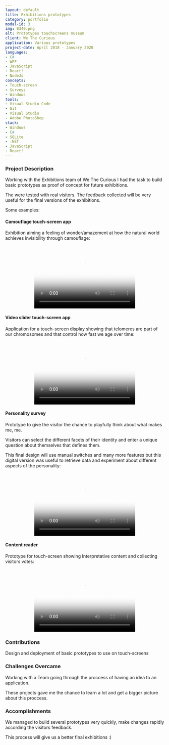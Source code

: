 ```yaml
---
layout: default
title: Exhibitions prototypes
category: portfolio
modal-id: 3
img: 8340.png
alt: Prototypes touchscreens museum
client: We The Curious
application: Various prototypes
project-date: April 2018 - January 2020
languages:
- C#
- WPF
- JavaScript
- React!
- NodeJs
concepts:
- Touch-screen
- Surveys
- Windows
tools:
- Visual Studio Code
- Git
- Visual Studio
- Adobe PhotoShop
stack:
- Windows
- C#
- SQLite
- .NET
- JavaScript
- React!
---
```


### Project Description

Working with the Exhibitions team of We The Curious I had the task to build basic prototypes as proof of concept for future exhibitions.

The were tested with real visitors. The feedback collected will be very useful for the final versions of the exhibitions.

Some examples:

#### Camouflage touch-screen app

Exhibition aiming a feeling of wonder/amazement at how the natural world achieves invisibility through camouflage:

<div style="text-align:center;">
   <video src="videos/8340.mp4" poster="img/portfolio/8340.png" width="320" height="200" controls preload></video>
</div>


#### Video slider touch-screen app

Application for a touch-screen display showing that telomeres are part of our chromosomes and that control how fast we age over time:

<div style="text-align:center;">
   <video src="videos/8442.mp4" poster="img/portfolio/8442.png" width="320" height="200" controls preload></video>
</div>


#### Personality survey

Prototype to give the visitor the chance to playfully think about what makes me, me. 

Visitors can select the different facets of their identity and enter a unique question about themselves that defines them.

This final design will use manual switches and many more features but this digital version was useful to retrieve data and experiment about different aspects of the personality:

<div style="text-align:center;">
   <video src="videos/8110.mp4" poster="img/portfolio/8110.png" width="320" height="200" controls preload></video>
</div>


#### Content reader

Prototype for touch-screen showing Interpretative content and collecting visitors votes:

<div style="text-align:center;">
   <video src="videos/8770.mp4" poster="img/portfolio/8770.png" width="320" height="200" controls preload></video>
</div>



### Contributions

Design and deployment of basic prototypes to use on touch-screens


### Challenges Overcame

Working with a Team going through the proccess of having an idea to an application. 

These projects gave me the chance to learn a lot and get a bigger picture about this proccess. 


### Accomplishments

We managed to build several prototypes very quickly, make changes rapidly according the visitors feedback.

This process will give us a better final exhibitions :)


